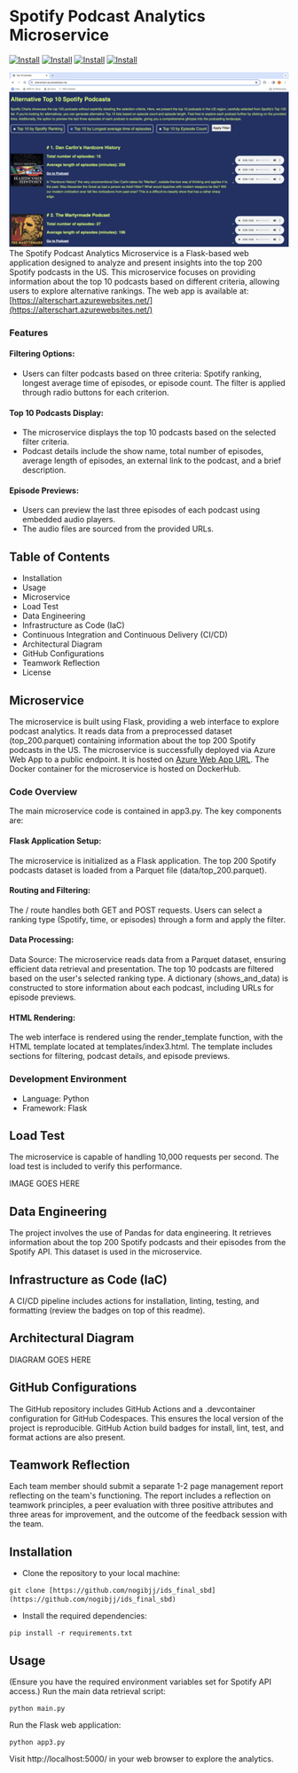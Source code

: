 # Spotify Podcast Analytics Microservice
[![Install](https://github.com/nogibjj/ids_final_sbd/actions/workflows/install.yml/badge.svg)](https://github.com/nogibjj/ids_final_sbd/actions/workflows/install.yml)
[![Install](https://github.com/nogibjj/ids_final_sbd/actions/workflows/format.yml/badge.svg)](https://github.com/nogibjj/ids_final_sbd/actions/workflows/format.yml)
[![Install](https://github.com/nogibjj/ids_final_sbd/actions/workflows/test.yml/badge.svg)](https://github.com/nogibjj/ids_final_sbd/actions/workflows/test.yml)
[![Install](https://github.com/nogibjj/ids_final_sbd/actions/workflows/lint.yml/badge.svg)](https://github.com/nogibjj/ids_final_sbd/actions/workflows/lint.yml)

![alt text](https://github.com/nogibjj/ids_final_sbd/blob/main/images_rm/preview_app.png?raw=true)
The Spotify Podcast Analytics Microservice is a Flask-based web application designed to analyze and present insights into the top 200 Spotify podcasts in the US. This microservice focuses on providing information about the top 10 podcasts based on different criteria, allowing users to explore alternative rankings. The web app is available at: [https://alterschart.azurewebsites.net/](https://alterschart.azurewebsites.net/)


### Features
#### Filtering Options:
- Users can filter podcasts based on three criteria: Spotify ranking, longest average time of episodes, or episode count.
The filter is applied through radio buttons for each criterion.
#### Top 10 Podcasts Display:
- The microservice displays the top 10 podcasts based on the selected filter criteria.
- Podcast details include the show name, total number of episodes, average length of episodes, an external link to the podcast, and a brief description.
#### Episode Previews:
  - Users can preview the last three episodes of each podcast using embedded audio players.
  - The audio files are sourced from the provided URLs.


## Table of Contents

- Installation
- Usage
- Microservice
- Load Test
- Data Engineering
- Infrastructure as Code (IaC)
- Continuous Integration and Continuous Delivery (CI/CD)
- Architectural Diagram
- GitHub Configurations
- Teamwork Reflection
- License

## Microservice

The microservice is built using Flask, providing a web interface to explore podcast analytics. It reads data from a preprocessed dataset (top_200.parquet) containing information about the top 200 Spotify podcasts in the US. The microservice is successfully deployed via Azure Web App to a public endpoint. It is hosted on [Azure Web App URL](https://alterschart.azurewebsites.net/). The Docker container for the microservice is hosted on DockerHub. 

### Code Overview
The main microservice code is contained in app3.py. The key components are:

#### Flask Application Setup:
The microservice is initialized as a Flask application.
The top 200 Spotify podcasts dataset is loaded from a Parquet file (data/top_200.parquet).
#### Routing and Filtering:
The / route handles both GET and POST requests.
Users can select a ranking type (Spotify, time, or episodes) through a form and apply the filter.
#### Data Processing:
Data Source: The microservice reads data from a Parquet dataset, ensuring efficient data retrieval and presentation.
The top 10 podcasts are filtered based on the user's selected ranking type.
A dictionary (shows_and_data) is constructed to store information about each podcast, including URLs for episode previews.
#### HTML Rendering:
The web interface is rendered using the render_template function, with the HTML template located at templates/index3.html.
The template includes sections for filtering, podcast details, and episode previews.

### Development Environment
- Language: Python
- Framework: Flask

## Load Test

The microservice is capable of handling 10,000 requests per second. The load test is included to verify this performance.

IMAGE GOES HERE


## Data Engineering

The project involves the use of Pandas for data engineering. It retrieves information about the top 200 Spotify podcasts and their episodes from the Spotify API. This dataset is used in the microservice. 

## Infrastructure as Code (IaC)

A CI/CD pipeline includes actions for installation, linting, testing, and formatting (review the badges on top of this readme).


## Architectural Diagram

DIAGRAM GOES HERE

## GitHub Configurations
The GitHub repository includes GitHub Actions and a .devcontainer configuration for GitHub Codespaces. This ensures the local version of the project is reproducible. GitHub Action build badges for install, lint, test, and format actions are also present.

## Teamwork Reflection

Each team member should submit a separate 1-2 page management report reflecting on the team's functioning. The report includes a reflection on teamwork principles, a peer evaluation with three positive attributes and three areas for improvement, and the outcome of the feedback session with the team.

## Installation

- Clone the repository to your local machine:
```
git clone [https://github.com/nogibjj/ids_final_sbd](https://github.com/nogibjj/ids_final_sbd)
```
- Install the required dependencies:
```
pip install -r requirements.txt
```
## Usage
(Ensure you have the required environment variables set for Spotify API access.)
Run the main data retrieval script:
```
python main.py
```
Run the Flask web application:
```
python app3.py
```

Visit http://localhost:5000/ in your web browser to explore the analytics.


